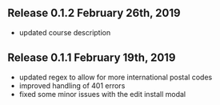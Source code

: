 ## Release 0.1.2 February 26th, 2019
 - updated course description

## Release 0.1.1 February 19th, 2019
- updated regex to allow for more international postal codes
- improved handling of 401 errors
- fixed some minor issues with the edit install modal
